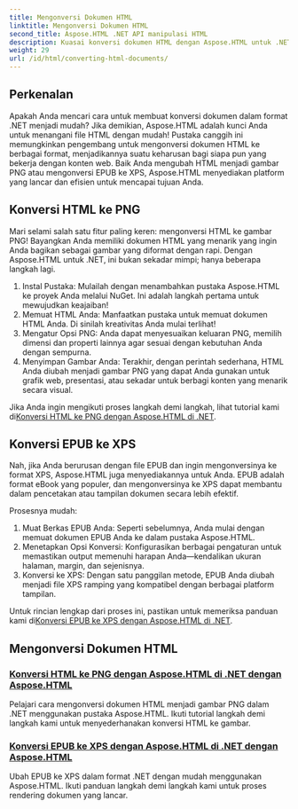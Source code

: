 ```yaml
---
title: Mengonversi Dokumen HTML
linktitle: Mengonversi Dokumen HTML
second_title: Aspose.HTML .NET API manipulasi HTML
description: Kuasai konversi dokumen HTML dengan Aspose.HTML untuk .NET! Pelajari cara mengonversi HTML ke PNG dan EPUB ke XPS dengan mudah dengan panduan mudah kami.
weight: 29
url: /id/html/converting-html-documents/
---
```

## Perkenalan
Apakah Anda mencari cara untuk membuat konversi dokumen dalam format .NET menjadi mudah? Jika demikian, Aspose.HTML adalah kunci Anda untuk menangani file HTML dengan mudah! Pustaka canggih ini memungkinkan pengembang untuk mengonversi dokumen HTML ke berbagai format, menjadikannya suatu keharusan bagi siapa pun yang bekerja dengan konten web. Baik Anda mengubah HTML menjadi gambar PNG atau mengonversi EPUB ke XPS, Aspose.HTML menyediakan platform yang lancar dan efisien untuk mencapai tujuan Anda.

## Konversi HTML ke PNG
Mari selami salah satu fitur paling keren: mengonversi HTML ke gambar PNG! Bayangkan Anda memiliki dokumen HTML yang menarik yang ingin Anda bagikan sebagai gambar yang diformat dengan rapi. Dengan Aspose.HTML untuk .NET, ini bukan sekadar mimpi; hanya beberapa langkah lagi. 

1. Instal Pustaka: Mulailah dengan menambahkan pustaka Aspose.HTML ke proyek Anda melalui NuGet. Ini adalah langkah pertama untuk mewujudkan keajaiban!
2. Memuat HTML Anda: Manfaatkan pustaka untuk memuat dokumen HTML Anda. Di sinilah kreativitas Anda mulai terlihat!
3. Mengatur Opsi PNG: Anda dapat menyesuaikan keluaran PNG, memilih dimensi dan properti lainnya agar sesuai dengan kebutuhan Anda dengan sempurna.
4. Menyimpan Gambar Anda: Terakhir, dengan perintah sederhana, HTML Anda diubah menjadi gambar PNG yang dapat Anda gunakan untuk grafik web, presentasi, atau sekadar untuk berbagi konten yang menarik secara visual.

 Jika Anda ingin mengikuti proses langkah demi langkah, lihat tutorial kami di[Konversi HTML ke PNG dengan Aspose.HTML di .NET](./convert-html-as-png/). 

## Konversi EPUB ke XPS
Nah, jika Anda berurusan dengan file EPUB dan ingin mengonversinya ke format XPS, Aspose.HTML juga menyediakannya untuk Anda. EPUB adalah format eBook yang populer, dan mengonversinya ke XPS dapat membantu dalam pencetakan atau tampilan dokumen secara lebih efektif.

Prosesnya mudah:

1. Muat Berkas EPUB Anda: Seperti sebelumnya, Anda mulai dengan memuat dokumen EPUB Anda ke dalam pustaka Aspose.HTML.
2. Menetapkan Opsi Konversi: Konfigurasikan berbagai pengaturan untuk memastikan output memenuhi harapan Anda—kendalikan ukuran halaman, margin, dan sejenisnya.
3. Konversi ke XPS: Dengan satu panggilan metode, EPUB Anda diubah menjadi file XPS ramping yang kompatibel dengan berbagai platform tampilan.

 Untuk rincian lengkap dari proses ini, pastikan untuk memeriksa panduan kami di[Konversi EPUB ke XPS dengan Aspose.HTML di .NET](./convert-epub-as-xps/). 

## Mengonversi Dokumen HTML
### [Konversi HTML ke PNG dengan Aspose.HTML di .NET dengan Aspose.HTML](./convert-html-as-png/)
Pelajari cara mengonversi dokumen HTML menjadi gambar PNG dalam .NET menggunakan pustaka Aspose.HTML. Ikuti tutorial langkah demi langkah kami untuk menyederhanakan konversi HTML ke gambar.
### [Konversi EPUB ke XPS dengan Aspose.HTML di .NET dengan Aspose.HTML](./convert-epub-as-xps/)
Ubah EPUB ke XPS dalam format .NET dengan mudah menggunakan Aspose.HTML. Ikuti panduan langkah demi langkah kami untuk proses rendering dokumen yang lancar.